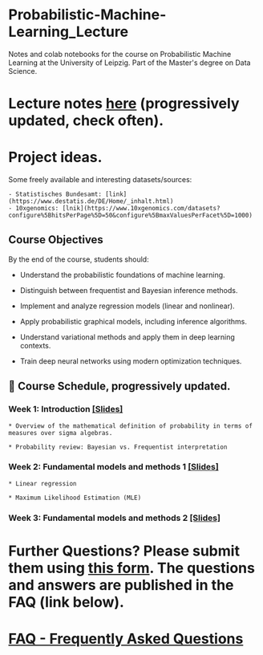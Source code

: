 # Probabilistic-Machine-Learning_Lecture
Notes and colab notebooks for the course on Probabilistic Machine Learning at the University of Leipzig. Part of the Master's degree on Data Science.

# Lecture notes [here](https://drive.google.com/drive/folders/1j7gkEYXaCap3xLlUoXHxi9vUxrTQ-Z_0?usp=drive_link) (progressively updated, check often).

# Project ideas.

Some freely available and interesting datasets/sources:

    - Statistisches Bundesamt: [link](https://www.destatis.de/DE/Home/_inhalt.html)
    - 10xgenomics: [lnik](https://www.10xgenomics.com/datasets?configure%5BhitsPerPage%5D=50&configure%5BmaxValuesPerFacet%5D=1000)


## Course Objectives

By the end of the course, students should:

- Understand the probabilistic foundations of machine learning.
  
- Distinguish between frequentist and Bayesian inference methods.
  
- Implement and analyze regression models (linear and nonlinear).
  
- Apply probabilistic graphical models, including inference algorithms.
  
- Understand variational methods and apply them in deep learning contexts.
  
- Train deep neural networks using modern optimization techniques.


## 📅 Course Schedule, progressively updated.
### Week 1: Introduction [[Slides]](https://docs.google.com/presentation/d/1a0wVymfm430GrHAdf4CXsHHTYLapdqjrW0NQ4rI1Zbk/edit?usp=sharing)

    * Overview of the mathematical definition of probability in terms of measures over sigma algebras.

    * Probability review: Bayesian vs. Frequentist interpretation

### Week 2: Fundamental models and methods 1 [[Slides]]() 

    * Linear regression

    * Maximum Likelihood Estimation (MLE)
    

### Week 3: Fundamental models and methods 2 [[Slides]]()


# Further Questions? Please submit them using [this form](https://cloud.scadsai.uni-leipzig.de/index.php/apps/forms/s/aqG6wrnoWtqSHXb65PrEHHTr). The questions and answers are published in the FAQ (link below).

# [FAQ - Frequently Asked Questions](https://github.com/IvaroEkel/Probabilistic-Machine-Learning_Lecture/blob/cd893a2230238b122c4a2a9cc459edde17371eba/FAQ.md)


